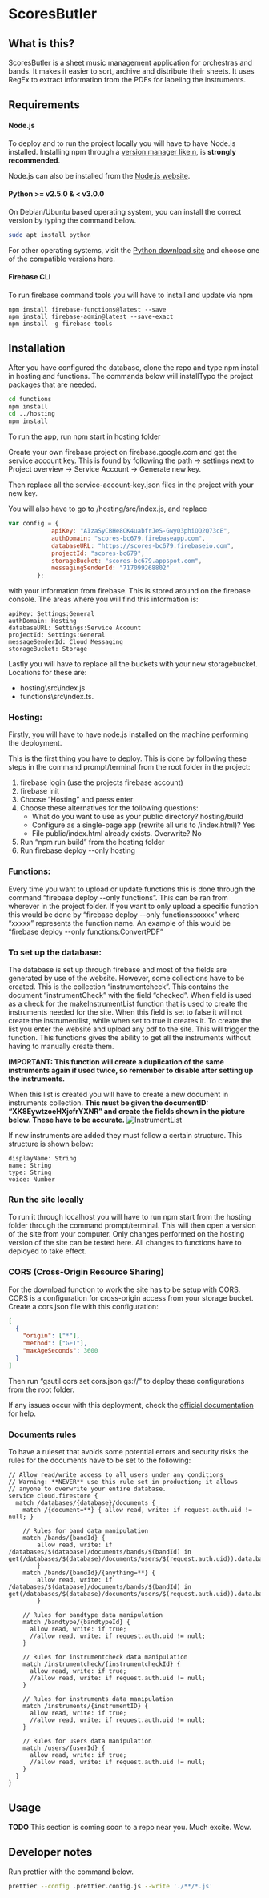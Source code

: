 # ScoresButler

## What is this?

ScoresButler is a sheet music management application for orchestras and bands. It makes it easier to sort, archive and distribute their sheets. It uses RegEx to extract information from the PDFs for labeling the instruments.

## Requirements

#### Node.js

To deploy and to run the project locally you will have to have Node.js installed. Installing npm through a [version manager like n](https://github.com/tj/n), is **strongly recommended**.

Node.js can also be installed from the [Node.js website](https://nodejs.org/en/).

#### Python >= v2.5.0 & < v3.0.0
On Debian/Ubuntu based operating system, you can install the correct version by typing the command below.
```bash
sudo apt install python
```
For other operating systems, visit the [Python download site](https://www.python.org/downloads/) and choose one of the compatible versions here.

#### Firebase CLI
To run firebase command tools you will have to install and update via npm
```
npm install firebase-functions@latest --save
npm install firebase-admin@latest --save-exact
npm install -g firebase-tools
```

## Installation

After you have configured the database, clone the repo and type
npm install in hosting and functions. The commands below will installTypo the project packages that are needed.

```bash
cd functions
npm install
cd ../hosting
npm install
```

To run the app, run npm start in hosting folder

Create your own firebase project on firebase.google.com and get the service account key. This is found by following the path -> settings next to Project overview -> Service Account -> Generate new key.

Then replace all the service-account-key.json files in the project with your new key.

You will also have to go to /hosting/src/index.js, and replace
```javascript
var config = {
            apiKey: "AIzaSyCBHe8CK4uabfrJeS-GwyQ3phiQQ2Q73cE",
            authDomain: "scores-bc679.firebaseapp.com",
            databaseURL: "https://scores-bc679.firebaseio.com",
            projectId: "scores-bc679",
            storageBucket: "scores-bc679.appspot.com",
            messagingSenderId: "717099268802"
        };
```
with your information from firebase. This is stored around on the firebase console. The areas where you will find this information is:

    apiKey: Settings:General
    authDomain: Hosting
    databaseURL: Settings:Service Account
    projectId: Settings:General
    messageSenderId: Cloud Messaging
    storageBucket: Storage

Lastly you will have to replace all the buckets with your new storagebucket.
Locations for these are:
* hosting\src\index.js
* functions\src\index.ts.

### Hosting:

Firstly, you will have to have node.js installed on the machine performing the deployment.

This is the first thing you have to deploy.
This is done by following these steps in the command prompt/terminal from the root folder in the project:
1. firebase login (use the projects firebase account)
2. firebase init
3. Choose “Hosting” and press enter
4. Choose these alternatives for the following questions:
   - What do you want to use as your public directory? hosting/build
   - Configure as a single-page app (rewrite all urls to /index.html)? Yes
   - File public/index.html already exists. Overwrite? No
5. Run “npm run build” from the hosting folder
6. Run firebase deploy --only hosting

### Functions:

Every time you want to upload or update functions this is done through the command “firebase deploy --only functions”. This can be ran from wherever in the project folder. If you want to only upload a specific function this would be done by “firebase deploy --only functions:xxxxx” where “xxxxx” represents the function name. An example of this would be “firebase deploy --only functions:ConvertPDF”

### To set up the database:

The database is set up through firebase and most of the fields are generated by use of the website. However, some collections have to be created. This is the collection “instrumentcheck”. This contains the document “instrumentCheck” with the field “checked”. When field is used as a check for the makeInstrumentList function that is used to create the instruments needed for the site. When this field is set to false it will not create the instrumentlist, while when set to true it creates it. To create the list you enter the website and upload any pdf to the site. This will trigger the function. This functions gives the ability to get all the instruments without having to manually create them.

**IMPORTANT: This function will create a duplication of the same instruments again if used twice, so remember to disable after setting up the instruments.**

When this list is created you will have to create a new document in instruments collection. **This must be given the documentID: “XK8EywtzoeHXjcfrYXNR” and create the fields shown in the picture below. These have to be accurate.**
![InstrumentList](/README-images/readmeinstruments.png)

If new instruments are added they must follow a certain structure. This structure is shown below:
```
displayName: String
name: String
type: String
voice: Number
```

### Run the site locally
To run it through localhost you will have to run npm start from the hosting folder through the command prompt/terminal. This will then open a version of the site from your computer. Only changes performed on the hosting version of the site can be tested here. All changes to functions have to deployed to take effect.

### CORS (Cross-Origin Resource Sharing)
For the download function to work the site has to be setup with CORS. CORS is a configuration for cross-origin access from your storage bucket. Create a cors.json file with this configuration:
```JSON
[
  {
    "origin": ["*"],
    "method": ["GET"],
    "maxAgeSeconds": 3600
  }
]
```
Then run “gsutil cors set cors.json gs://<your-cloud-storage-bucket>” to deploy these configurations from the root folder.

If any issues occur with this deployment, check the [official documentation](https://firebase.google.com/docs/storage/web/download-files#cors_configuration) for help.

### Documents rules
To have a ruleset that avoids some potential errors and security risks the rules for the documents have to be set to the following: 
```
// Allow read/write access to all users under any conditions
// Warning: **NEVER** use this rule set in production; it allows
// anyone to overwrite your entire database.
service cloud.firestore {
  match /databases/{database}/documents {
    match /{document=**} { allow read, write: if request.auth.uid != null; }

  	// Rules for band data manipulation
    match /bands/{bandId} {
    	allow read, write: if /databases/$(database)/documents/bands/$(bandId) in get(/databases/$(database)/documents/users/$(request.auth.uid)).data.bandRefs
		}
    match /bands/{bandId}/{anything=**} {
    	allow read, write: if /databases/$(database)/documents/bands/$(bandId) in get(/databases/$(database)/documents/users/$(request.auth.uid)).data.bandRefs
		}
    
    // Rules for bandtype data manipulation
    match /bandtype/{bandtypeId} {
      allow read, write: if true;
      //allow read, write: if request.auth.uid != null;
    }
    
    // Rules for instrumentcheck data manipulation
    match /instrumentcheck/{instrumentcheckId} {
      allow read, write: if true;
      //allow read, write: if request.auth.uid != null;
    }
    
    // Rules for instruments data manipulation
    match /instruments/{instrumentID} {
      allow read, write: if true;
      //allow read, write: if request.auth.uid != null;
    }
    
    // Rules for users data manipulation
    match /users/{userId} {
      allow read, write: if true;
      //allow read, write: if request.auth.uid != null;
    }
  }
}
```
## Usage
**TODO** This section is coming soon to a repo near you. Much excite. Wow.

## Developer notes
Run prettier with the command below.
```bash
prettier --config .prettier.config.js --write './**/*.js'
```
